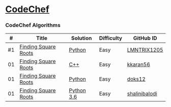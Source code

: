 # [CodeChef](https://www.codechef.com/)

### CodeChef Algorithms
| # | Title | Solution | Difficulty | GitHub ID |
|---| ----- | -------- | ---------- | --------- |
| #1 | [Finding Square Roots](https://codechef.com/problems/FSQRT) | [Python](https://github.com/LMNTRIX1205/21-days-of-code/blob/main/CodeChef/sqrt_lmntrix1205.py) | Easy | [LMNTRIX1205](https://github.com/LMNTRIX1205) |
| 01 | [Finding Square Roots](https://www.codechef.com/problems/FSQRT) | [C++](https://github.com/KKaran56/21-days-of-code/blob/main/CodeChef/FindingSquareRoots_kkaran56.cpp) | Easy | [kkaran56](https://github.com/KKaran56) |
| 01 | [Finding Square Roots](https://www.codechef.com/problems/FSQRT) | [Python](https://github.com/doks12/21-days-of-code/blob/main/CodeChef/Day1.py) | Easy | [doks12](https://github.com/doks12) |
| 01 | [Finding Square Roots](https://www.codechef.com/problems/FSQRT) | [Python 3.6](https://github.com/shalinibalodi/21-days-of-code/blob/main/CodeChef/FSQRT.py) | Easy | [shalinibalodi](https://github.com/shalinibalodi) |
